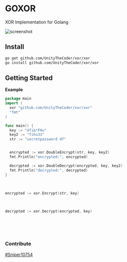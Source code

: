 # GOXOR
XOR Implementation for Golang

![screenshot](https://i.imgur.com/HZrJf5n.png)

## Install
```sh
go get github.com/UnityTheCoder/xor/xor
go install github.com/UnityTheCoder/xor/xor
```


## Getting Started

**Example**
```go
package main
import (
  xor "github.com/UnityTheCoder/xor/xor"
  "fmt"
)

func main() {
  key := "dfi&*FHu"
  key2 := "fihu33"
  str := "secretpassword df"


  encrypted := xor.DoubleEncrypt(str, key, key2)
  fmt.Println("encrypted:", encrypted)

  decrypted := xor.DoubleDecrypt(encrypted, key, key2)
  fmt.Println("decrypted:", decrypted)
}
```

<br>

```go
encrypted := xor.Encrypt(str, key)
```

<br>

```go
decrypted := xor.Decrypt(encrypted, key)
```


<br>
<br>
<br>

### Contribute

[#Sniper10754](https://github.com/sniper10754)
